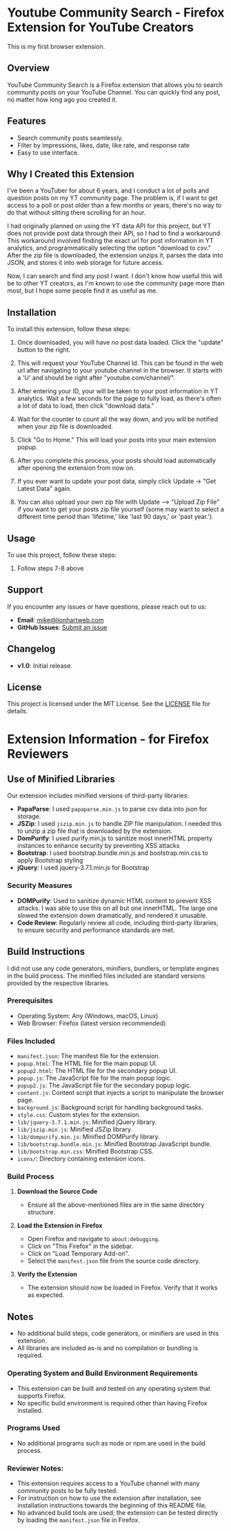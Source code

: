 # Youtube Community Search - Firefox Extension for YouTube Creators

This is my first browser extension. 

## Overview
YouTube Community Search is a Firefox extension that allows you to search community posts on your YouTube Channel. You can quickly find any post, no matter how long ago you created it. 

## Features
- Search community posts seamlessly. 
- Filter by impressions, likes, date, like rate, and response rate
- Easy to use interface.

## Why I Created this Extension

I've been a YouTuber for about 6 years, and I conduct a lot of polls and question posts on my YT community page. The problem is, if I want to get access to a poll or post older than a few months or years, there's no way to do that without sitting there scrolling for an hour.

I had originally planned on using the YT data API for this project, but YT does not provide post data through their API, so I had to find a workaround. This workaround involved finding the exact url for post information in YT analytics, and programmatically selecting the option "download to csv." After the zip file is downloaded, the extension unzips it, parses the data into JSON, and stores it into web storage for future access.

Now, I can search and find any post I want. I don't know how useful this will be to other YT creators, as I'm known to use the community page more than most, but I hope some people find it as useful as me.

## Installation

To install this extension, follow these steps:

1. Once downloaded, you will have no post data loaded. Click the "update" button to the right.

2. This will request your YouTube Channel Id. This can be found in the web url after navigating to your youtube channel in the browser. It starts with a 'U' and should be right after "youtube.com/channel/".

3. After entering your ID, your will be taken to your post information in YT analytics. Wait a few seconds for the page to fully load, as there's often a lot of data to load, then click "download data."

4. Wait for the counter to count all the way down, and you will be notified when your zip file is downloaded.

5. Click "Go to Home." This will load your posts into your main extension popup.

6. After you complete this process, your posts should load automatically after opening the extension from now on.

7. If you ever want to update your post data, simply click Update -> "Get Latest Data" again. 

8. You can also upload your own zip file with Update --> "Upload Zip File" if you want to get your posts zip file yourself (some may want to select a different time period than 'lifetime,' like 'last 90 days,' or 'past year.').

## Usage

To use this project, follow these steps:

1. Follow steps 7-8 above

## Support
If you encounter any issues or have questions, please reach out to us:
- **Email**: mike@lionhartweb.com
- **GitHub Issues**: [Submit an issue](https://github.com/mlionhart/yt-firefox-extension-v1/issues)

## Changelog

- **v1.0**: Initial release.

## License
This project is licensed under the MIT License. See the [LICENSE](LICENSE) file for details.

# Extension Information - for Firefox Reviewers

## Use of Minified Libraries
Our extension includes minified versions of third-party libraries:
- **PapaParse**: I used `papaparse.min.js` to parse csv data into json for storage.
- **JSZip**: I used `jszip.min.js` to handle ZIP file manipulation. I needed this to unzip a zip file that is downloaded by the extension.
- **DomPurify**: I used purify.min.js to sanitize most innerHTML property instances to enhance security by preventing XSS attacks
- **Bootstrap**: I used bootstrap.bundle.min.js and bootstrap.min.css to apply Bootstrap styling
- **jQuery**: I used jquery-3.7.1.min.js for Bootstrap

### Security Measures
- **DOMPurify**: Used to sanitize dynamic HTML content to prevent XSS attacks. I was able to use this on all but one innerHTML. The large one slowed the extension down dramatically, and rendered it unusable.
- **Code Review**: Regularly review all code, including third-party libraries, to ensure security and performance standards are met.

## Build Instructions
I did not use any code generators, minifiers, bundlers, or template engines in the build process. The minified files included are standard versions provided by the respective libraries.

### Prerequisites
- Operating System: Any (Windows, macOS, Linux)
- Web Browser: Firefox (latest version recommended)

### Files Included
- `manifest.json`: The manifest file for the extension.
- `popup.html`: The HTML file for the main popup UI.
- `popup2.html`: The HTML file for the secondary popup UI.
- `popup.js`: The JavaScript file for the main popup logic.
- `popup2.js`: The JavaScript file for the secondary popup logic.
- `content.js`: Content script that injects a script to manipulate the browser page.
- `background.js`: Background script for handling background tasks.
- `style.css`: Custom styles for the extension.
- `lib/jquery-3.7.1.min.js`: Minified jQuery library.
- `lib/jszip.min.js`: Minified JSZip library.
- `lib/dompurify.min.js`: Minified DOMPurify library.
- `lib/bootstrap.bundle.min.js`: Minified Bootstrap JavaScript bundle.
- `lib/bootstrap.min.css`: Minified Bootstrap CSS.
- `icons/`: Directory containing extension icons.

### Build Process
1. **Download the Source Code**
   - Ensure all the above-mentioned files are in the same directory structure.

2. **Load the Extension in Firefox**
   - Open Firefox and navigate to `about:debugging`.
   - Click on "This Firefox" in the sidebar.
   - Click on "Load Temporary Add-on".
   - Select the `manifest.json` file from the source code directory.

3. **Verify the Extension**
   - The extension should now be loaded in Firefox. Verify that it works as expected.

## Notes
- No additional build steps, code generators, or minifiers are used in this extension.
- All libraries are included as-is and no compilation or bundling is required.

### Operating System and Build Environment Requirements
- This extension can be built and tested on any operating system that supports Firefox.
- No specific build environment is required other than having Firefox installed.

### Programs Used
- No additional programs such as node or npm are used in the build process.

### Reviewer Notes:
- This extension requires access to a YouTube channel with many community posts to be fully tested.
- For instruction on how to use the extension after installation, see installation instructions towards the beginning of this README file.
- No advanced build tools are used; the extension can be tested directly by loading the `manifest.json` file in Firefox.


